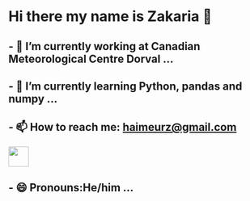 # Hi there my name is Zakaria 👋

<!--
**haimeurz/haimeurz** is a ✨ _special_ ✨ repository because its `README.md` (this file) appears on your GitHub profile.
-->
## - 🔭 I’m currently working at Canadian Meteorological Centre Dorval  ...
## - 🌱 I’m currently learning Python, pandas and numpy ...
## - 📫 How to reach me: haimeurz@gmail.com 

<a href="https://www.linkedin.com/in/haimeur-zakaria/" target="_blank"><img src="assets/images/linkedin.png" height="40px"></a> 
## - 😄 Pronouns:He/him ...

